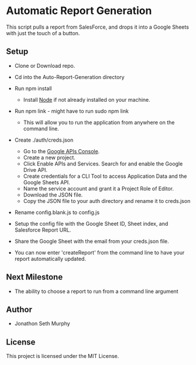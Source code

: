 # Automatic Report Generation

This script pulls a report from SalesForce, and drops it into a Google Sheets with just the touch of a button.

## Setup

* Clone or Download repo.
* Cd into the Auto-Report-Generation directory
* Run npm install

  * Install [Node](https://nodejs.org/en/download/) if not already installed on your machine.

* Run npm link - might have to run sudo npm link

  * This will allow you to run the application from anywhere on the command line.

* Create ./auth/creds.json

  * Go to the [Google APIs Console](https://console.developers.google.com/).
  * Create a new project.
  * Click Enable APIs and Services. Search for and enable the Google Drive API.
  * Create credentials for a CLI Tool to access Application Data and the Google Sheets API.
  * Name the service account and grant it a Project Role of Editor.
  * Download the JSON file.
  * Copy the JSON file to your auth directory and rename it to creds.json

* Rename config.blank.js to config.js
* Setup the config file with the Google Sheet ID, Sheet index, and Salesforce Report URL.
* Share the Google Sheet with the email from your creds.json file.
* You can now enter 'createReport' from the command line to have your report automatically updated.

## Next Milestone

* The ability to choose a report to run from a command line argument  

## Author

* Jonathon Seth Murphy

## License

This project is licensed under the MIT License.
